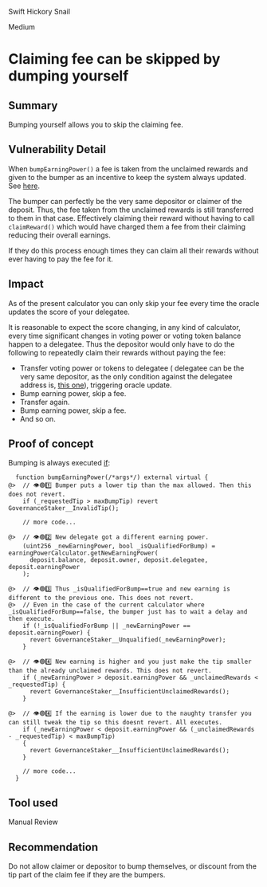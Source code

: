 Swift Hickory Snail

Medium

# Claiming fee can be skipped by dumping yourself

## Summary

Bumping yourself allows you to skip the claiming fee.

## Vulnerability Detail

When `bumpEarningPower()` a fee is taken from the unclaimed rewards and given to the bumper as an incentive to keep the system always updated. See [here](https://github.com/sherlock-audit/2024-11-tally/blob/main/staker/src/GovernanceStaker.sol#L511).

The bumper can perfectly be the very same depositor or claimer of the deposit. Thus, the fee taken from the unclaimed rewards is still transferred to them in that case. Effectively claiming their reward without having to call `claimReward()` which would have charged them a fee from their claiming reducing their overall earnings.

If they do this process enough times they can claim all their rewards without ever having to pay the fee for it.

## Impact

As of the present calculator you can only skip your fee every time the oracle updates the score of your delegatee.

It is reasonable to expect the score changing, in any kind of calculator, every time significant changes in voting power or voting token balance happen to a delegatee. Thus the depositor would only have to do the following to repeatedly claim their rewards without paying the fee:

- Transfer voting power or tokens to delegatee ( delegatee can be the very same depositor, as the only condition against the delegatee address is, [this one](https://github.com/sherlock-audit/2024-11-tally/blob/main/staker/src/GovernanceStaker.sol#L563)), triggering oracle update.
- Bump earning power, skip a fee.
- Transfer again.
- Bump earning power, skip a fee.
- And so on.

## Proof of concept

Bumping is always executed [if](https://github.com/sherlock-audit/2024-11-tally/blob/main/staker/src/GovernanceStaker.sol#L476):

```solidity
  function bumpEarningPower(/*args*/) external virtual {
@>  // 👁️🟢1️⃣ Bumper puts a lower tip than the max allowed. Then this does not revert.
    if (_requestedTip > maxBumpTip) revert GovernanceStaker__InvalidTip();

    // more code...

@>  // 👁️🟢2️⃣ New delegate got a different earning power.
    (uint256 _newEarningPower, bool _isQualifiedForBump) = earningPowerCalculator.getNewEarningPower(
      deposit.balance, deposit.owner, deposit.delegatee, deposit.earningPower
    );

@>  // 👁️🟢3️⃣ Thus _isQualifiedForBump==true and new earning is different to the previous one. This does not revert.
@>  // Even in the case of the current calculator where _isQualifiedForBump==false, the bumper just has to wait a delay and then execute.
    if (!_isQualifiedForBump || _newEarningPower == deposit.earningPower) {
      revert GovernanceStaker__Unqualified(_newEarningPower);
    }

@>  // 👁️🟢4️⃣ New earning is higher and you just make the tip smaller than the already unclaimed rewards. This does not revert.
    if (_newEarningPower > deposit.earningPower && _unclaimedRewards < _requestedTip) {
      revert GovernanceStaker__InsufficientUnclaimedRewards();
    }

@>  // 👁️🟢4️⃣ If the earning is lower due to the naughty transfer you can still tweak the tip so this doesnt revert. All executes.
    if (_newEarningPower < deposit.earningPower && (_unclaimedRewards - _requestedTip) < maxBumpTip)
    {
      revert GovernanceStaker__InsufficientUnclaimedRewards();
    }

    // more code...
  }
```

## Tool used

Manual Review

## Recommendation

Do not allow claimer or depositor to bump themselves, or discount from the tip part of the claim fee if they are the bumpers.
